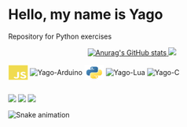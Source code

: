 # Hello, my name is Yago 
Repository for Python exercises

<div align="center">
  <a href="https://github.com/Yago2023">
    <img height="180em" src="https://github-readme-stats.vercel.app/api?username=Yago2023&rank_icon=github&theme=blue_navy" alt="Anurag's GitHub stats"/>
    <img height="180em" src="https://github-readme-stats.vercel.app/api/top-langs/?username=Yago2023&layout=compact&langs_count=7&theme=blue_navy"/>
  </a>
</div>

<div style="display: inline_block"><br>
  <img align="center" alt="Yago-Js" height="30" width="40" src="https://raw.githubusercontent.com/devicons/devicon/master/icons/javascript/javascript-plain.svg">
  <!-- <img align="center" alt="Yago-Ts" height="30" width="40" src="https://raw.githubusercontent.com/devicons/devicon/master/icons/typescript/typescript-plain.svg">-->
  <img align="center" alt="Yago-Arduino" height="30" width="40" src="https://cdn.jsdelivr.net/gh/devicons/devicon/icons/arduino/arduino-original.svg">
  <img align="center" alt="Yago-Python" height="30" width="40" src="https://raw.githubusercontent.com/devicons/devicon/master/icons/python/python-original.svg">
  <img align="center" alt="Yago-Lua" height="30" width="40" src="https://cdn.jsdelivr.net/gh/devicons/devicon/icons/lua/lua-original.svg">
  <img align="center" alt="Yago-C" height="30" width="40" src="https://cdn.jsdelivr.net/gh/devicons/devicon/icons/c/c-original.svg">     
</div>
  
##

<div> 
  <a href="https://instagram.com/yago_roberto" target="_blank"><img src="https://img.shields.io/badge/-Instagram-%23E4405F?style=for-the-badge&logo=instagram&logoColor=white" target="_blank"></a>
  <a href = "mailto:yagorobertodesouza@gmail.com"><img src="https://img.shields.io/badge/Gmail-D14836?style=for-the-badge&logo=gmail&logoColor=white" target="_blank"></a>
  <a href="https://www.linkedin.com/in/yago-roberto-520002237/" target="_blank"><img src="https://img.shields.io/badge/-LinkedIn-%230077B5?style=for-the-badge&logo=linkedin&logoColor=white" target="_blank"></a> 
</div>

![Snake animation](https://github.com/Yago2023/Yago2023/blob/output/snake.svg)

